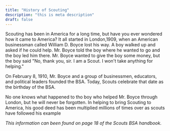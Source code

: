 ```yaml
---
title: "History of Scouting"
description: "this is meta description"
draft: false
---
```

Scouting has been in America for a long time, but have you ever wondered how it came to America? It all started in London,1909, when an American businessman called William D. Boyce lost his way. A boy walked up and asked if he could help. Mr. Boyce told the boy where he wanted to go and the boy led him there. Mr. Boyce wanted to give the boy some money, but the boy said "No, thank you, sir. I am a Scout. I won't take anything for helping." 

On February 8, 1910, Mr. Boyce and a group of businessmen, educators, and political leaders founded the BSA. Today, Scouts celebrate that date as the birthday of the BSA.

No one knows what happened to tho boy who helped Mr. Boyce through London, but he will never be forgotten. In helping to bring Scouting to America, his good deed has been multiplied millions of times over as scouts have followed his example

_This information can been found on page 18 of the Scouts BSA handbook._